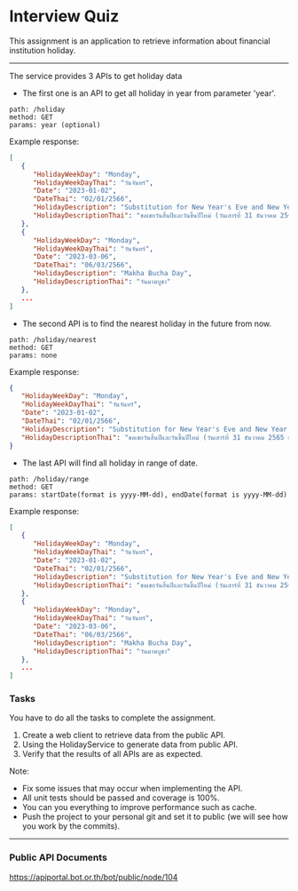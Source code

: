 # Interview Quiz

This assignment is an application to retrieve information about financial institution holiday.

---

The service provides 3 APIs to get holiday data

- The first one is an API to get all holiday in year from parameter 'year'.
```
path: /holiday
method: GET
params: year (optional)
```

Example response:
```json
[
   {
      "HolidayWeekDay": "Monday",
      "HolidayWeekDayThai": "วันจันทร์",
      "Date": "2023-01-02",
      "DateThai": "02/01/2566",
      "HolidayDescription": "Substitution for New Year's Eve and New Year's Day (Saturday 31st  December 2022 and Saturday 1st January 2023)",
      "HolidayDescriptionThai": "ชดเชยวันสิ้นปีและวันขึ้นปีใหม่ (วันเสาร์ที่ 31 ธันวาคม 2565 และวันอาทิตย์ที่ 1 มกราคม 2566)"
   },
   {
      "HolidayWeekDay": "Monday",
      "HolidayWeekDayThai": "วันจันทร์",
      "Date": "2023-03-06",
      "DateThai": "06/03/2566",
      "HolidayDescription": "Makha Bucha Day",
      "HolidayDescriptionThai": "วันมาฆบูชา"
   },
   ...
]
```

- The second API is to find the nearest holiday in the future from now.
```
path: /holiday/nearest
method: GET
params: none
```

Example response:
```json
{
   "HolidayWeekDay": "Monday",
   "HolidayWeekDayThai": "วันจันทร์",
   "Date": "2023-01-02",
   "DateThai": "02/01/2566",
   "HolidayDescription": "Substitution for New Year's Eve and New Year's Day (Saturday 31st  December 2022 and Saturday 1st January 2023)",
   "HolidayDescriptionThai": "ชดเชยวันสิ้นปีและวันขึ้นปีใหม่ (วันเสาร์ที่ 31 ธันวาคม 2565 และวันอาทิตย์ที่ 1 มกราคม 2566)"
}
```

- The last API will find all holiday in range of date.
```
path: /holiday/range
method: GET
params: startDate(format is yyyy-MM-dd), endDate(format is yyyy-MM-dd)
```

Example response:
```json
[
   {
      "HolidayWeekDay": "Monday",
      "HolidayWeekDayThai": "วันจันทร์",
      "Date": "2023-01-02",
      "DateThai": "02/01/2566",
      "HolidayDescription": "Substitution for New Year's Eve and New Year's Day (Saturday 31st  December 2022 and Saturday 1st January 2023)",
      "HolidayDescriptionThai": "ชดเชยวันสิ้นปีและวันขึ้นปีใหม่ (วันเสาร์ที่ 31 ธันวาคม 2565 และวันอาทิตย์ที่ 1 มกราคม 2566)"
   },
   {
      "HolidayWeekDay": "Monday",
      "HolidayWeekDayThai": "วันจันทร์",
      "Date": "2023-03-06",
      "DateThai": "06/03/2566",
      "HolidayDescription": "Makha Bucha Day",
      "HolidayDescriptionThai": "วันมาฆบูชา"
   },
   ...
]
```

### Tasks

You have to do all the tasks to complete the assignment.

1. Create a web client to retrieve data from the public API.
2. Using the HolidayService to generate data from public API.
3. Verify that the results of all APIs are as expected.

Note:
- Fix some issues that may occur when implementing the API.
- All unit tests should be passed and coverage is 100%.
- You can you everything to improve performance such as cache.
- Push the project to your personal git and set it to public (we will see how you work by the commits).

---

### Public API Documents

https://apiportal.bot.or.th/bot/public/node/104
